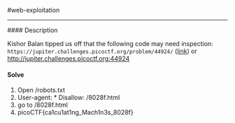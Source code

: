 #web-exploitation
<hr>
#### Description

Kishor Balan tipped us off that the following code may need inspection: `https://jupiter.challenges.picoctf.org/problem/44924/` ([link](https://jupiter.challenges.picoctf.org/problem/44924/)) or http://jupiter.challenges.picoctf.org:44924

#### Solve
1. Open /robots.txt
2. User-agent: *
Disallow: /8028f.html
3. go to /8028f.html
4. picoCTF{ca1cu1at1ng_Mach1n3s_8028f}